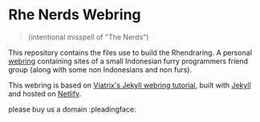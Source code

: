# Rhe Nerds Webring
>
> (intentional misspell of "The Nerds")

This repository contains the files use to build the Rhendraring. A personal [webring](https://en.wikipedia.org/wiki/Webring) containing sites of a small Indonesian furry programmers friend group (along with some non Indonesians and non furs).

This webring is based on [Viatrix's Jekyll webring tutorial](https://vivivi.leprd.space/webmastery/webring/), built with [Jekyll](https://jekyllrb.com/) and hosted on [Netlify](https://netlify.com/).

please buy us a domain :pleadingface:
